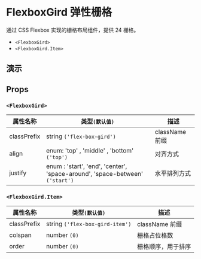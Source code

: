 # FlexboxGird 弹性栅格 [<i class="icon icon-edit2" ></i>](https://github.com/rsuite/rsuite.github.io/blob/master/src/components/flexbox-grid/index.md)

通过 CSS Flexbox 实现的栅格布局组件，提供 24 栅格。

* `<FlexboxGird>`
* `<FlexboxGird.Item>`

## 演示

<!--{demo}-->

## Props

### `<FlexboxGird>`

| 属性名称    | 类型`(默认值)`                                                               | 描述           |
| ----------- | ---------------------------------------------------------------------------- | -------------- |
| classPrefix | string `('flex-box-gird')`                                                   | className 前缀 |
| align       | enum: 'top' , 'middle' , 'bottom' `('top')`                                  | 对齐方式       |
| justify     | enum : 'start', 'end', 'center', 'space-around', 'space-between' `('start')` | 水平排列方式   |

### `<FlexboxGird.Item>`

| 属性名称    | 类型`(默认值)`                  | 描述               |
| ----------- | ------------------------------- | ------------------ |
| classPrefix | string `('flex-box-gird-item')` | className 前缀     |
| colspan     | number `(0)`                    | 栅格占位格数       |
| order       | number `(0)`                    | 栅格顺序，用于排序 |
